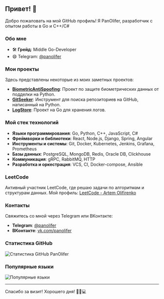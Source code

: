 ## Привет! 👋

Добро пожаловать на мой GitHub профиль! Я PanOlifer, разработчик с опытом работы в Go и C++/C#

### Обо мне
- 🛠️ **Грейд**: Middle Go-Developer
- 😄 Telegram: [@panolifer](https://t.me/panolifer)

### Мои проекты
Здесь представлены некоторые из моих заметных проектов:
- **[BiometricAntiSpoofing](https://github.com/PanOlifer/BiometricAntiSpoofing)**: Проект по защите биометрических данных от подделки на Python.
- **[GitSeeker](https://github.com/PanOlifer/GitSeeker)**: Инструмент для поиска репозиториев на GitHub, написанный на Python.
- **[LogStore](https://github.com/PanOlifer/LogStore)**: Проект на Go для хранения логов.

### Мой стек технологий
- **Языки программирования**: Go, Python, C++, JavaScript, C#
- **Фреймворки и библиотеки**: React, Node.js, Django, Spring, Angular
- **Инструменты и системы**: Git, Docker, Kubernetes, Jenkins, Grafana, Prometheus
- **Базы данных**: PostgreSQL, MongoDB, Redis, Oracle DB, Clickhouse
- **Коммуникация**: gRPC, RabbitMQ, HTTP
- **Разработка и оркестрация**: VCS, CI, Docker-compose, Ansible

### LeetCode
Активный участник LeetCode, где решаю задачи по алгоритмам и структурам данных. Мой профиль: [LeetCode - Artem Olifirenko](https://leetcode.com/u/Artem-Olifirenko/)

### Контакты
Свяжитесь со мной через Telegram или ВКонтакте:

- **Telegram**: [@panolifer](https://t.me/panolifer)
- **ВКонтакте**: [vk.com/panolifer](https://vk.com/panolifer)

### Статистика GitHub
![Статистика GitHub PanOlifer](https://github-readme-stats.vercel.app/api?username=PanOlifer&show_icons=true&theme=radical)

### Популярные языки
![Популярные языки](https://github-readme-stats.vercel.app/api/top-langs/?username=PanOlifer&layout=compact&theme=radical)

---

Спасибо за визит! Хорошего дня! 🚀✨💻
